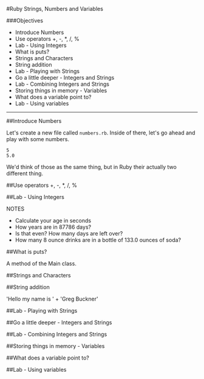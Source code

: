 #Ruby Strings, Numbers and Variables

###Objectives

* Introduce Numbers
* Use operators +, -, *, /, %
* Lab - Using Integers
* What is puts?
* Strings and Characters
* String addition
* Lab - Playing with Strings
* Go a little deeper - Integers and Strings
* Lab - Combining Integers and Strings
* Storing things in memory - Variables
* What does a variable point to?
* Lab - Using variables

---

##Introduce Numbers

Let's create a new file called `numbers.rb`. Inside of there, let's go ahead and play with some numbers.

```
5
5.0
```

We'd think of those as the same thing, but in Ruby their actually two different thing.


##Use operators +, -, *, /, %



##Lab - Using Integers

NOTES
- Calculate your age in seconds
- How years are in 87786 days?
- Is that even? How many days are left over?
- How many 8 ounce drinks are in a bottle of 133.0 ounces of soda?

##What is puts?

A method of the Main class.

##Strings and Characters



##String addition

'Hello my name is ' + 'Greg Buckner'

##Lab - Playing with Strings



##Go a little deeper - Integers and Strings



##Lab - Combining Integers and Strings



##Storing things in memory - Variables



##What does a variable point to?



##Lab - Using variables


